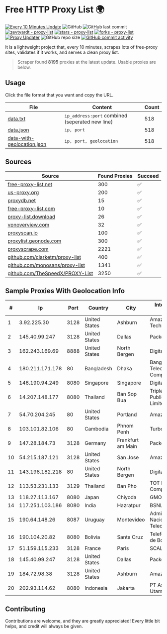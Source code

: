 
# Free HTTP Proxy List 🌍

[![Every 10 Minutes Update](https://github.com/mertguvencli/http-proxy-list/actions/workflows/main.yml/badge.svg?branch=main)](https://github.com/mertguvencli/http-proxy-list/actions/workflows/main.yml)
![GitHub](https://img.shields.io/github/license/mertguvencli/http-proxy-list)
![GitHub last commit](https://img.shields.io/github/last-commit/mertguvencli/http-proxy-list)
[![zevtyardt - proxy-list](https://img.shields.io/static/v1?label=zevtyardt&message=proxy-list&color=blue&logo=github)](https://github.com/zevtyardt/proxy-list "Go to GitHub repo")
[![stars - proxy-list](https://img.shields.io/github/stars/zevtyardt/proxy-list?style=social)](https://github.com/zevtyardt/proxy-list)
[![forks - proxy-list](https://img.shields.io/github/forks/zevtyardt/proxy-list?style=social)](https://github.com/zevtyardt/proxy-list)
[![Proxy Updater](https://github.com/zevtyardt/proxy-list/workflows/Proxy%20Updater/badge.svg)](https://github.com/zevtyardt/proxy-list/actions?query=workflow:"Proxy+Updater")
![GitHub repo size](https://img.shields.io/github/repo-size/zevtyardt/proxy-list)
[![GitHub commit activity](https://img.shields.io/github/commit-activity/m/zevtyardt/proxy-list?logo=commits)](https://github.com/zevtyardt/proxy-list/commits/main)

It is a lightweight project that, every 10 minutes, scrapes lots of free-proxy sites, validates if it works, and serves a clean proxy list.

> Scraper found **8195** proxies at the latest update. Usable proxies are below.

## Usage

Click the file format that you want and copy the URL.

|File|Content|Count|
|----|-------|-----|
|[data.txt](https://raw.githubusercontent.com/mertguvencli/http-proxy-list/main/proxy-list/data.txt)|`ip_address:port` combined (seperated new line)|518|
|[data.json](https://raw.githubusercontent.com/mertguvencli/http-proxy-list/main/proxy-list/data.json)|`ip, port`|518|
|[data-with-geolocation.json](https://raw.githubusercontent.com/mertguvencli/http-proxy-list/main/proxy-list/data-with-geolocation.json)|`ip, port, geolocation`|518|

## Sources

|Source|Found Proxies|Succeed|
|------|-------------|-------|
|[free-proxy-list.net](https://free-proxy-list.net)|300|✅|
|[us-proxy.org](https://www.us-proxy.org)|200|✅|
|[proxydb.net](http://proxydb.net)|15|✅|
|[free-proxy-list.com](https://free-proxy-list.com/?page=&port=&type%5B%5D=http&type%5B%5D=https&up_time=0&search=Search)|10|✅|
|[proxy-list.download](https://www.proxy-list.download/HTTP)|26|✅|
|[vpnoverview.com](https://vpnoverview.com/privacy/anonymous-browsing/free-proxy-servers)|32|✅|
|[proxyscan.io](https://www.proxyscan.io)|100|✅|
|[proxylist.geonode.com](https://proxylist.geonode.com/api/proxy-list?limit=300&page=1&sort_by=lastChecked&sort_type=desc&protocols=http,https)|300|✅|
|[proxyscrape.com](https://api.proxyscrape.com/v2/?request=displayproxies&protocol=http&timeout=10000&country=all&ssl=all&anonymity=all)|2221|✅|
|[github.com/clarketm/proxy-list](https://raw.githubusercontent.com/clarketm/proxy-list/master/proxy-list-raw.txt)|400|✅|
|[github.com/monosans/proxy-list](https://raw.githubusercontent.com/monosans/proxy-list/main/proxies/http.txt)|1341|✅|
|[github.com/TheSpeedX/PROXY-List](https://raw.githubusercontent.com/TheSpeedX/PROXY-List/master/http.txt)|3250|✅|


## Sample Proxies With Geolocation Info

|#|Ip|Port|Country|City|Internet Service Provider|
|-|--|----|-------|----|-------------------------|
|1|3.92.225.30|3128|United States|Ashburn|Amazon Technologies Inc.|
|2|145.40.99.247|3128|United States|Dallas|Packet Host, Inc.|
|3|162.243.169.69|8888|United States|North Bergen|DigitalOcean, LLC|
|4|180.211.171.178|80|Bangladesh|Dhaka|Bangladesh Telecommunications Company Ltd.|
|5|146.190.94.249|8080|Singapore|Singapore|DigitalOcean, LLC|
|6|14.207.148.177|8080|Thailand|Ban Sop Bua|Triple T Broadband Public Company Limited|
|7|54.70.204.245|80|United States|Portland|Amazon.com, Inc.|
|8|103.101.82.106|80|Cambodia|Phnom Penh|Turbotech CO.|
|9|147.28.184.73|3128|Germany|Frankfurt am Main|Packet Host, Inc.|
|10|54.215.187.121|3128|United States|San Jose|Amazon.com, Inc.|
|11|143.198.182.218|80|United States|North Bergen|DigitalOcean, LLC|
|12|113.53.231.133|3129|Thailand|Ban Pho|TOT Public Company Limited|
|13|118.27.113.167|8080|Japan|Chiyoda|GMO Internet, Inc.|
|14|117.251.103.186|8080|India|Hazratpur|BSNL Internet|
|15|190.64.148.26|8087|Uruguay|Montevideo|Administracion Nacional de Telecomunicaciones|
|16|190.104.20.82|8080|Bolivia|Santa Cruz|Telefónica Celular de Bolivia S.A.|
|17|51.159.115.233|3128|France|Paris|SCALEWAY|
|18|145.40.99.247|3128|United States|Dallas|Packet Host, Inc.|
|19|184.72.98.38|3128|United States|Ashburn|Amazon.com|
|20|202.93.114.62|8080|Indonesia|Jakarta|PT Asia Akses Utama|



## Contributing

Contributions are welcome, and they are greatly appreciated! Every
little bit helps, and credit will always be given.

